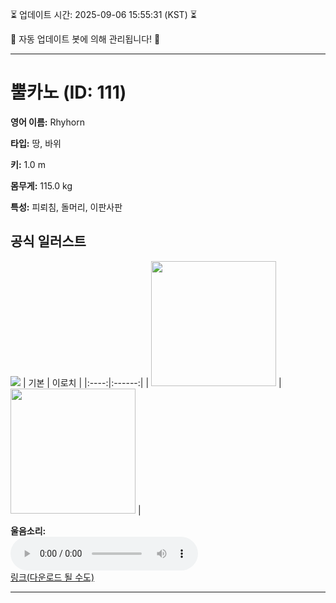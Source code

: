 
⏳ 업데이트 시간: 2025-09-06 15:55:31 (KST) ⏳

🤖 자동 업데이트 봇에 의해 관리됩니다! 🤖

---

# 뿔카노 (ID: 111)
**영어 이름:** Rhyhorn

**타입:** 땅, 바위

**키:** 1.0 m

**몸무게:** 115.0 kg

**특성:** 피뢰침, 돌머리, 이판사판

## 공식 일러스트
![](https://raw.githubusercontent.com/PokeAPI/sprites/master/sprites/pokemon/other/official-artwork/111.png)
| 기본 | 이로치 |
|:----:|:------:|
| <img src="http://play.pokemonshowdown.com/sprites/ani/rhyhorn.gif" width="200"> | <img src="http://play.pokemonshowdown.com/sprites/ani-shiny/rhyhorn.gif" width="200"> |

**울음소리:**<br><audio controls src="https://raw.githubusercontent.com/PokeAPI/cries/main/cries/pokemon/latest/111.ogg"></audio><br> [링크(다운로드 될 수도)](https://raw.githubusercontent.com/PokeAPI/cries/main/cries/pokemon/latest/111.ogg)


---

